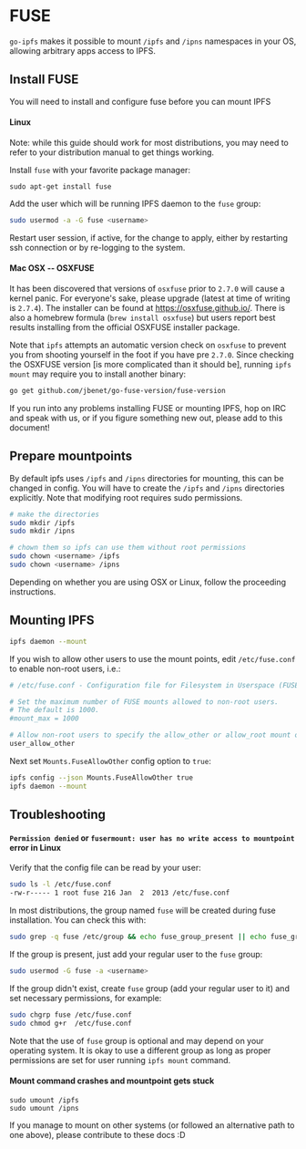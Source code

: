 # FUSE

`go-ipfs` makes it possible to mount `/ipfs` and `/ipns` namespaces in your OS,
allowing arbitrary apps access to IPFS.

## Install FUSE

You will need to install and configure fuse before you can mount IPFS

#### Linux

Note: while this guide should work for most distributions, you may need to refer
to your distribution manual to get things working.

Install `fuse` with your favorite package manager:
```
sudo apt-get install fuse
```

Add the user which will be running IPFS daemon to the `fuse` group:
```sh
sudo usermod -a -G fuse <username>
```

Restart user session, if active, for the change to apply, either by restarting
ssh connection or by re-logging to the system.

#### Mac OSX -- OSXFUSE

It has been discovered that versions of `osxfuse` prior to `2.7.0` will cause a
kernel panic. For everyone's sake, please upgrade (latest at time of writing is
`2.7.4`). The installer can be found at https://osxfuse.github.io/. There is
also a homebrew formula (`brew install osxfuse`) but users report best results
installing from the official OSXFUSE installer package.

Note that `ipfs` attempts an automatic version check on `osxfuse` to prevent you
from shooting yourself in the foot if you have pre `2.7.0`. Since checking the
OSXFUSE version [is more complicated than it should be], running `ipfs mount`
may require you to install another binary:

```sh
go get github.com/jbenet/go-fuse-version/fuse-version
```

If you run into any problems installing FUSE or mounting IPFS, hop on IRC and
speak with us, or if you figure something new out, please add to this document!

## Prepare mountpoints

By default ipfs uses `/ipfs` and `/ipns` directories for mounting, this can be
changed in config. You will have to create the `/ipfs` and `/ipns` directories
explicitly. Note that modifying root requires sudo permissions.

```sh
# make the directories
sudo mkdir /ipfs
sudo mkdir /ipns

# chown them so ipfs can use them without root permissions
sudo chown <username> /ipfs
sudo chown <username> /ipns
```

Depending on whether you are using OSX or Linux, follow the proceeding instructions.

## Mounting IPFS

```sh
ipfs daemon --mount
```

If you wish to allow other users to use the mount points, edit `/etc/fuse.conf`
to enable non-root users, i.e.:
```sh
# /etc/fuse.conf - Configuration file for Filesystem in Userspace (FUSE)

# Set the maximum number of FUSE mounts allowed to non-root users.
# The default is 1000.
#mount_max = 1000

# Allow non-root users to specify the allow_other or allow_root mount options.
user_allow_other
```

Next set `Mounts.FuseAllowOther` config option to `true`:
```sh
ipfs config --json Mounts.FuseAllowOther true
ipfs daemon --mount
```

## Troubleshooting

#### `Permission denied` or `fusermount: user has no write access to mountpoint` error in Linux

Verify that the config file can be read by your user:
```sh
sudo ls -l /etc/fuse.conf
-rw-r----- 1 root fuse 216 Jan  2  2013 /etc/fuse.conf
```
In most distributions, the group named `fuse` will be created during fuse
installation. You can check this with:

```sh
sudo grep -q fuse /etc/group && echo fuse_group_present || echo fuse_group_missing
```

If the group is present, just add your regular user to the `fuse` group:
```sh
sudo usermod -G fuse -a <username>
```

If the group didn't exist, create `fuse` group (add your regular user to it) and
set necessary permissions, for example:
```sh
sudo chgrp fuse /etc/fuse.conf
sudo chmod g+r  /etc/fuse.conf
```
<!--
TODO: udev rules for /dev/fuse?
-->

Note that the use of `fuse` group is optional and may depend on your operating
system. It is okay to use a different group as long as proper permissions are
set for user running `ipfs mount` command.

#### Mount command crashes and mountpoint gets stuck

```
sudo umount /ipfs
sudo umount /ipns
```

If you manage to mount on other systems (or followed an alternative path to one
above), please contribute to these docs :D
